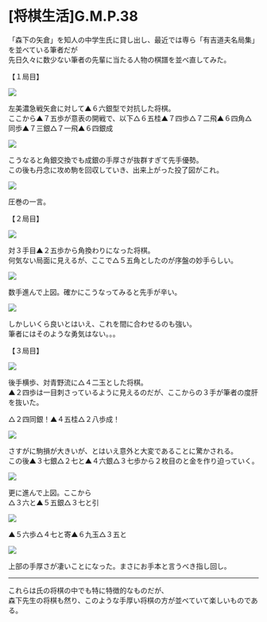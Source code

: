 # [将棋生活]G.M.P.38  

「森下の矢倉」を知人の中学生氏に貸し出し、最近では専ら「有吉道夫名局集」を並べている筆者だが  
先日久々に数少ない筆者の先輩に当たる人物の棋譜を並べ直してみた。  

【１局目】  

![](images/20141211013041.png)  

左美濃急戦矢倉に対して▲６六銀型で対抗した将棋。  
ここから▲７五歩が意表の開戦で、以下△６五桂▲７四歩△７二飛▲６四角△同歩▲７三銀△７一飛▲６四銀成  

![](images/20141211013042.png)  

こうなると角銀交換でも成銀の手厚さが抜群すぎて先手優勢。  
この後も丹念に攻め駒を回収していき、出来上がった投了図がこれ。  

![](images/20141211013043.png)  

圧巻の一言。  

【２局目】  

![](images/20141212223737.png)  

対３手目▲２五歩から角換わりになった将棋。  
何気ない局面に見えるが、ここで△５五角としたのが序盤の妙手らしい。  

![](images/20141212223738.png)  

数手進んで上図。確かにこうなってみると先手が辛い。  

![](images/20141212223739.png)  

しかしいくら良いとはいえ、これを間に合わせるのも強い。  
筆者にはそのような勇気はない。。。  

【３局目】  

![](images/20141212223740.png)  

後手横歩、対青野流に△４二玉とした将棋。  
▲２四歩は一目刺さっているように見えるのだが、ここからの３手が筆者の度肝を抜いた。  

△２四同銀！▲４五桂△２八歩成！  

![](images/20141212223741.png)  

さすがに駒損が大きいが、とはいえ意外と大変であることに驚かされる。  
この後▲３七銀△２七と▲４六銀△３七歩から２枚目のと金を作り迫っていく。  

![](images/20141212223742.png)  

更に進んで上図。ここから  
△３六と▲５五銀△３七と引  

![](images/20141212223743.png)  

▲５六歩△４七と寄▲６九玉△３五と  

![](images/20141212223744.png)  

上部の手厚さが凄いことになった。まさにお手本と言うべき指し回し。  

----------  

これらは氏の将棋の中でも特に特徴的なものだが、  
森下先生の将棋も然り、このような手厚い将棋の方が並べていて楽しいものである。  

